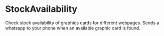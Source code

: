 # StockAvailability
 Check stock availability of graphics cards for different webpages. Sends a whatsapp to your phone when an available graphic card is found.
